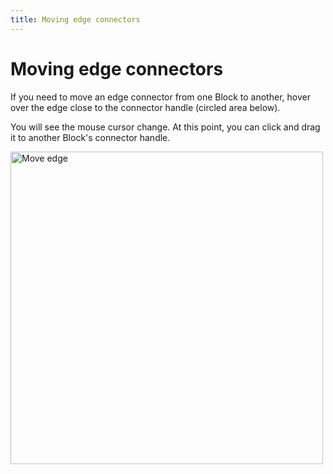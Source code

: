 ```yaml
---
title: Moving edge connectors
---
```


# Moving edge connectors

If you need to move an edge connector from one Block to another, 
hover over the edge close to the connector handle (circled area below).

You will see the mouse cursor change. At this point, you can click and drag it to 
another Block's connector handle.

<img src="/img/flows/edge-move.png" alt="Move edge" width="500" />
